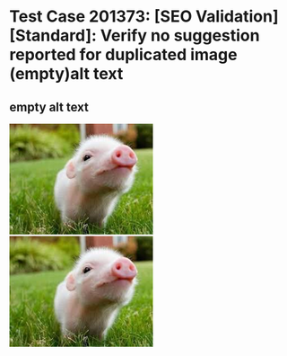 # Test Case 201373: [SEO Validation][Standard]: Verify no suggestion reported for duplicated image (empty)alt text

## empty alt text
![](./images/pig1.jpg)
![](./images/pig2.jpg)
